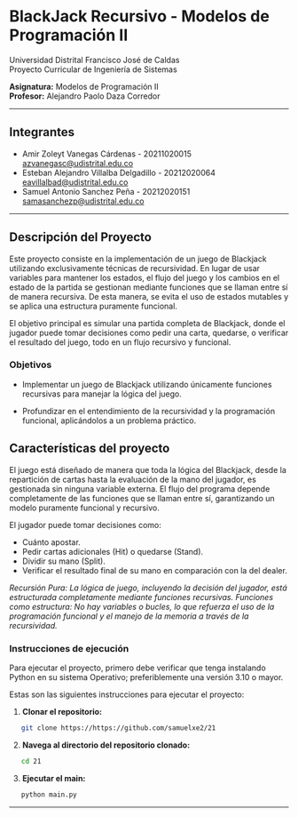 # BlackJack Recursivo - Modelos de Programación II

Universidad Distrital Francisco José de Caldas  
Proyecto Curricular de Ingeniería de Sistemas

**Asignatura:** Modelos de Programación II  
**Profesor:** Alejandro Paolo Daza Corredor

---

## Integrantes

- Amir Zoleyt Vanegas Cárdenas - 20211020015 <br> azvanegasc@udistrital.edu.co
- Esteban Alejandro Villalba Delgadillo - 20212020064 <br> eavillalbad@udistrital.edu.co
- Samuel Antonio Sanchez Peña - 20212020151 <br> samasanchezp@udistrital.edu.co

---

## Descripción del Proyecto

Este proyecto consiste en la implementación de un juego de Blackjack utilizando exclusivamente técnicas de recursividad. En lugar de usar variables para mantener los estados, el flujo del juego y los cambios en el estado de la partida se gestionan mediante funciones que se llaman entre sí de manera recursiva. De esta manera, se evita el uso de estados mutables y se aplica una estructura puramente funcional.

El objetivo principal es simular una partida completa de Blackjack, donde el jugador puede tomar decisiones como pedir una carta, quedarse, o verificar el resultado del juego, todo en un flujo recursivo y funcional.

### Objetivos

- Implementar un juego de Blackjack utilizando únicamente funciones recursivas para manejar la lógica del juego.

- Profundizar en el entendimiento de la recursividad y la programación funcional, aplicándolos a un problema práctico.

## Características del proyecto

El juego está diseñado de manera que toda la lógica del Blackjack, desde la repartición de cartas hasta la evaluación de la mano del jugador, es gestionada sin ninguna variable externa. El flujo del programa depende completamente de las funciones que se llaman entre sí, garantizando un modelo puramente funcional y recursivo.

El jugador puede tomar decisiones como:

- Cuánto apostar.
- Pedir cartas adicionales (Hit) o quedarse (Stand).
- Dividir su mano (Split).
- Verificar el resultado final de su mano en comparación con la del dealer.

*Recursión Pura: La lógica de juego, incluyendo la decisión del jugador, está estructurada completamente mediante funciones recursivas.
Funciones como estructura: No hay variables o bucles, lo que refuerza el uso de la programación funcional y el manejo de la memoria a través de la recursividad.*

### Instrucciones de ejecución

Para ejecutar el proyecto, primero debe verificar que tenga instalando Python en su sistema Operativo; preferiblemente una versión 3.10 o mayor.

Estas son las siguientes instrucciones para ejecutar el proyecto:

1. **Clonar el repositorio:**
```bash
   git clone https://https://github.com/samuelxe2/21
```

2. **Navega al directorio del repositorio clonado:**
```bash
   cd 21
```

3. **Ejecutar el main:**
```bash
   python main.py
```

---